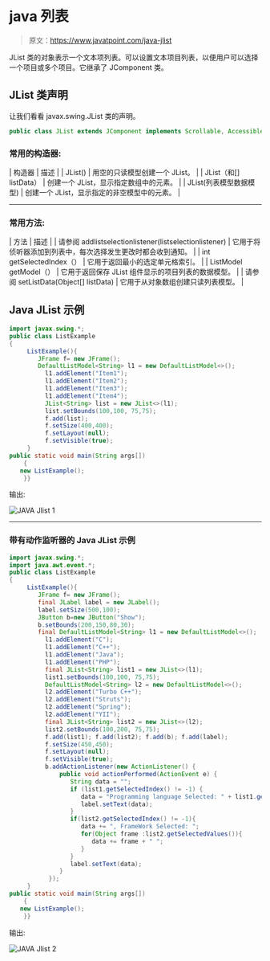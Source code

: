 # java 列表

> 原文：<https://www.javatpoint.com/java-jlist>

JList 类的对象表示一个文本项列表。可以设置文本项目列表，以便用户可以选择一个项目或多个项目。它继承了 JComponent 类。

## JList 类声明

让我们看看 javax.swing.JList 类的声明。

```java
public class JList extends JComponent implements Scrollable, Accessible

```

### 常用的构造器:

| 构造器 | 描述 |
| JList() | 用空的只读模型创建一个 JList。 |
| JList（和[] listData） | 创建一个 JList，显示指定数组中的元素。 |
| JList(列表模型<ary>数据模型)</ary> | 创建一个 JList，显示指定的非空模型中的元素。 |

* * *

### 常用方法:

| 方法 | 描述 |
| 请参阅 addlistselectionlistener(listselectionlistener) | 它用于将侦听器添加到列表中，每次选择发生更改时都会收到通知。 |
| int getSelectedIndex（） | 它用于返回最小的选定单元格索引。 |
| ListModel getModel（） | 它用于返回保存 JList 组件显示的项目列表的数据模型。 |
| 请参阅 setListData(Object[] listData) | 它用于从对象数组创建只读列表模型。 |

## Java JList 示例

```java
import javax.swing.*;
public class ListExample
{
	 ListExample(){
	    JFrame f= new JFrame();
	    DefaultListModel<String> l1 = new DefaultListModel<>();
	      l1.addElement("Item1");
	      l1.addElement("Item2");
	      l1.addElement("Item3");
	      l1.addElement("Item4");
	      JList<String> list = new JList<>(l1);
	      list.setBounds(100,100, 75,75);
	      f.add(list);
	      f.setSize(400,400);
	      f.setLayout(null);
	      f.setVisible(true);
	 }
public static void main(String args[])
    {
   new ListExample();
    }}

```

输出:

![JAVA Jlist 1](../img/ef1fdf679125e637e2c6a2b1d205c055.png)

* * *

### 带有动作监听器的 Java JList 示例

```java
import javax.swing.*;
import java.awt.event.*;
public class ListExample
{
	 ListExample(){
	    JFrame f= new JFrame();
	    final JLabel label = new JLabel();        
	    label.setSize(500,100);
	    JButton b=new JButton("Show");
	    b.setBounds(200,150,80,30);
	    final DefaultListModel<String> l1 = new DefaultListModel<>();
	      l1.addElement("C");
	      l1.addElement("C++");
	      l1.addElement("Java");
	      l1.addElement("PHP");
	      final JList<String> list1 = new JList<>(l1);
	      list1.setBounds(100,100, 75,75);
	      DefaultListModel<String> l2 = new DefaultListModel<>();
	      l2.addElement("Turbo C++");
	      l2.addElement("Struts");
	      l2.addElement("Spring");
	      l2.addElement("YII");
	      final JList<String> list2 = new JList<>(l2);
	      list2.setBounds(100,200, 75,75);
	      f.add(list1); f.add(list2); f.add(b); f.add(label);
	      f.setSize(450,450);
	      f.setLayout(null);
	      f.setVisible(true);
	      b.addActionListener(new ActionListener() {
	          public void actionPerformed(ActionEvent e) { 
	             String data = "";
	             if (list1.getSelectedIndex() != -1) {                     
	                data = "Programming language Selected: " + list1.getSelectedValue(); 
	                label.setText(data);
	             }
	             if(list2.getSelectedIndex() != -1){
	                data += ", FrameWork Selected: ";
	                for(Object frame :list2.getSelectedValues()){
	                   data += frame + " ";
	                }
	             }
	             label.setText(data);
	          }
	       }); 
	 }
public static void main(String args[])
    {
   new ListExample();
    }}

```

输出:

![JAVA Jlist 2](../img/d5448e80a6a78ef32e0c891f4f395912.png)